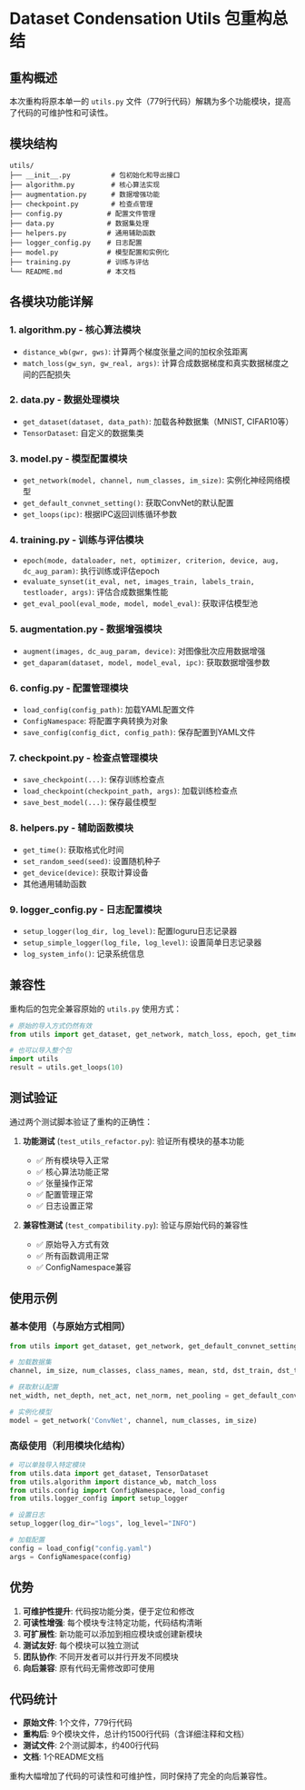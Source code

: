 # Dataset Condensation Utils 包重构总结

## 重构概述

本次重构将原本单一的 `utils.py` 文件（779行代码）解耦为多个功能模块，提高了代码的可维护性和可读性。

## 模块结构

```
utils/
├── __init__.py          # 包初始化和导出接口
├── algorithm.py         # 核心算法实现
├── augmentation.py      # 数据增强功能
├── checkpoint.py        # 检查点管理
├── config.py           # 配置文件管理
├── data.py             # 数据集处理
├── helpers.py          # 通用辅助函数
├── logger_config.py    # 日志配置
├── model.py            # 模型配置和实例化
├── training.py         # 训练与评估
└── README.md           # 本文档
```

## 各模块功能详解

### 1. algorithm.py - 核心算法模块
- `distance_wb(gwr, gws)`: 计算两个梯度张量之间的加权余弦距离
- `match_loss(gw_syn, gw_real, args)`: 计算合成数据梯度和真实数据梯度之间的匹配损失

### 2. data.py - 数据处理模块
- `get_dataset(dataset, data_path)`: 加载各种数据集（MNIST, CIFAR10等）
- `TensorDataset`: 自定义的数据集类

### 3. model.py - 模型配置模块
- `get_network(model, channel, num_classes, im_size)`: 实例化神经网络模型
- `get_default_convnet_setting()`: 获取ConvNet的默认配置
- `get_loops(ipc)`: 根据IPC返回训练循环参数

### 4. training.py - 训练与评估模块
- `epoch(mode, dataloader, net, optimizer, criterion, device, aug, dc_aug_param)`: 执行训练或评估epoch
- `evaluate_synset(it_eval, net, images_train, labels_train, testloader, args)`: 评估合成数据集性能
- `get_eval_pool(eval_mode, model, model_eval)`: 获取评估模型池

### 5. augmentation.py - 数据增强模块
- `augment(images, dc_aug_param, device)`: 对图像批次应用数据增强
- `get_daparam(dataset, model, model_eval, ipc)`: 获取数据增强参数

### 6. config.py - 配置管理模块
- `load_config(config_path)`: 加载YAML配置文件
- `ConfigNamespace`: 将配置字典转换为对象
- `save_config(config_dict, config_path)`: 保存配置到YAML文件

### 7. checkpoint.py - 检查点管理模块
- `save_checkpoint(...)`: 保存训练检查点
- `load_checkpoint(checkpoint_path, args)`: 加载训练检查点
- `save_best_model(...)`: 保存最佳模型

### 8. helpers.py - 辅助函数模块
- `get_time()`: 获取格式化时间
- `set_random_seed(seed)`: 设置随机种子
- `get_device(device)`: 获取计算设备
- 其他通用辅助函数

### 9. logger_config.py - 日志配置模块
- `setup_logger(log_dir, log_level)`: 配置loguru日志记录器
- `setup_simple_logger(log_file, log_level)`: 设置简单日志记录器
- `log_system_info()`: 记录系统信息

## 兼容性

重构后的包完全兼容原始的 `utils.py` 使用方式：

```python
# 原始的导入方式仍然有效
from utils import get_dataset, get_network, match_loss, epoch, get_time

# 也可以导入整个包
import utils
result = utils.get_loops(10)
```

## 测试验证

通过两个测试脚本验证了重构的正确性：

1. **功能测试** (`test_utils_refactor.py`): 验证所有模块的基本功能
   - ✅ 所有模块导入正常
   - ✅ 核心算法功能正常
   - ✅ 张量操作正常
   - ✅ 配置管理正常
   - ✅ 日志设置正常

2. **兼容性测试** (`test_compatibility.py`): 验证与原始代码的兼容性
   - ✅ 原始导入方式有效
   - ✅ 所有函数调用正常
   - ✅ ConfigNamespace兼容

## 使用示例

### 基本使用（与原始方式相同）
```python
from utils import get_dataset, get_network, get_default_convnet_setting

# 加载数据集
channel, im_size, num_classes, class_names, mean, std, dst_train, dst_test, testloader = get_dataset('CIFAR10', './data')

# 获取默认配置
net_width, net_depth, net_act, net_norm, net_pooling = get_default_convnet_setting()

# 实例化模型
model = get_network('ConvNet', channel, num_classes, im_size)
```

### 高级使用（利用模块化结构）
```python
# 可以单独导入特定模块
from utils.data import get_dataset, TensorDataset
from utils.algorithm import distance_wb, match_loss
from utils.config import ConfigNamespace, load_config
from utils.logger_config import setup_logger

# 设置日志
setup_logger(log_dir="logs", log_level="INFO")

# 加载配置
config = load_config("config.yaml")
args = ConfigNamespace(config)
```

## 优势

1. **可维护性提升**: 代码按功能分类，便于定位和修改
2. **可读性增强**: 每个模块专注特定功能，代码结构清晰
3. **可扩展性**: 新功能可以添加到相应模块或创建新模块
4. **测试友好**: 每个模块可以独立测试
5. **团队协作**: 不同开发者可以并行开发不同模块
6. **向后兼容**: 原有代码无需修改即可使用

## 代码统计

- **原始文件**: 1个文件，779行代码
- **重构后**: 9个模块文件，总计约1500行代码（含详细注释和文档）
- **测试文件**: 2个测试脚本，约400行代码
- **文档**: 1个README文档

重构大幅增加了代码的可读性和可维护性，同时保持了完全的向后兼容性。